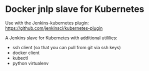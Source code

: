 Docker jnlp slave for Kubernetes
===================

Use with the Jenkins-kubernetes plugin:  https://github.com/jenkinsci/kubernetes-plugin


A Jenkins slave for Kubernetes with additional utililies:
* ssh client (so that you can pull from git via ssh keys)
* docker client
* kubectl
* python virtualenv
